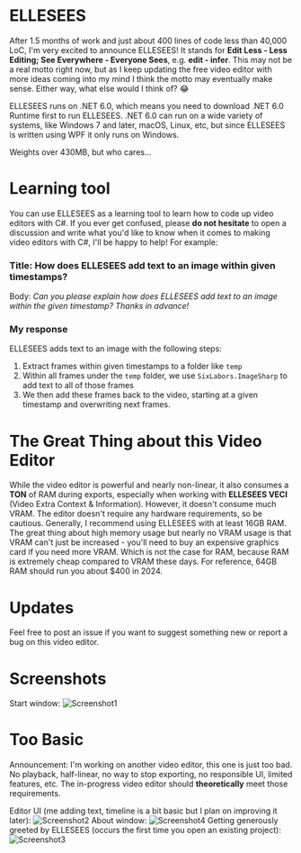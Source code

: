 # ELLESEES
After 1.5 months of work and just about 400 lines of code less than 40,000 LoC, I'm very excited to announce ELLESEES! It stands for **Edit Less - Less Editing; See Everywhere - Everyone Sees**, e.g. **edit - infer**. This may not be a real motto right now, but as I keep updating the free video editor with more ideas coming into my mind I think the motto may eventually make sense. Either way, what else would I think of? 😂

ELLESEES runs on .NET 6.0, which means you need to download .NET 6.0 Runtime first to run ELLESEES. .NET 6.0 can run on a wide variety of systems, like Windows 7 and later, macOS, Linux, etc, but since ELLESEES is written using WPF it only runs on Windows.

Weights over 430MB, but who cares...

# Learning tool
You can use ELLESEES as a learning tool to learn how to code up video editors with C#. If you ever get confused, please **do not hesitate** to open a discussion and write what you'd like to know when it comes to making video editors with C#, I'll be happy to help! For example:

### Title: How does ELLESEES add text to an image within given timestamps?
Body: *Can you please explain how does ELLESEES add text to an image within the given timestamp? Thanks in advance!*
### My response
ELLESEES adds text to an image with the following steps:
1. Extract frames within given timestamps to a folder like `temp`
2. Within all frames under the `temp` folder, we use `SixLabors.ImageSharp` to add text to all of those frames
3. We then add these frames back to the video, starting at a given timestamp and overwriting next frames.

# The Great Thing about this Video Editor
While the video editor is powerful and nearly non-linear, it also consumes a **TON** of RAM during exports, especially when working with **ELLESEES VECI** (Video Extra Context &amp; Information). However, it doesn't consume much VRAM. The editor doesn't require any hardware requirements, so be cautious. Generally, I recommend using ELLESEES with at least 16GB RAM. The great thing about high memory usage but nearly no VRAM usage is that VRAM can't just be increased - you'll need to buy an expensive graphics card if you need more VRAM. Which is not the case for RAM, because RAM is extremely cheap compared to VRAM these days. For reference, 64GB RAM should run you about $400 in 2024.

# Updates
Feel free to post an issue if you want to suggest something new or report a bug on this video editor.

# Screenshots
Start window:
![Screenshot1](https://github.com/winscripter/ELLESEES/assets/142818255/bd5dc608-5b98-45b0-a70a-0395827d11e3)

# Too Basic
Announcement: I'm working on another video editor, this one is just too bad. No playback, half-linear, no way to stop exporting, no responsible UI, limited features, etc. The in-progress video editor should **theoretically** meet those requirements.

Editor UI (me adding text, timeline is a bit basic but I plan on improving it later):
![Screenshot2](https://github.com/winscripter/ELLESEES/assets/142818255/9d36c881-18e9-480e-a58d-64ab7092edff)
About window:
![Screenshot4](https://github.com/winscripter/ELLESEES/assets/142818255/5e8d0dc9-8453-405e-b39b-fe506500a91a)
Getting generously greeted by ELLESEES (occurs the first time you open an existing project):
![Screenshot3](https://github.com/winscripter/ELLESEES/assets/142818255/273483ab-a984-424f-a0bd-72bdf1c5d493)

